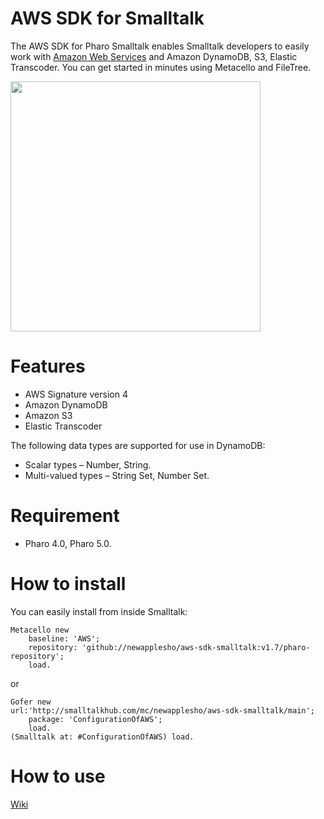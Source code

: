 AWS SDK for Smalltalk
=================

The AWS SDK for Pharo Smalltalk enables Smalltalk developers to easily work with [Amazon Web Services](http://aws.amazon.com/) and Amazon DynamoDB, S3, Elastic Transcoder. You can get started in minutes using Metacello and FileTree.

<img src="http://2.bp.blogspot.com/-3caM96eyEOM/VJ6S70lf-YI/AAAAAAAAARM/IvmnJdN0yp0/s1600/20141225howsmalltalkerworks.jpg" width="400"/>

# Features
* AWS Signature version 4
* Amazon DynamoDB
* Amazon S3
* Elastic Transcoder

The following data types are supported for use in DynamoDB:

* Scalar types – Number, String.
* Multi-valued types – String Set, Number Set.

# Requirement
  - Pharo 4.0, Pharo 5.0.

# How to install

You can easily install from inside Smalltalk:

```smalltalk
Metacello new
    baseline: 'AWS';
    repository: 'github://newapplesho/aws-sdk-smalltalk:v1.7/pharo-repository';
    load.
```

or 

```smalltalk
Gofer new
url:'http://smalltalkhub.com/mc/newapplesho/aws-sdk-smalltalk/main';
    package: 'ConfigurationOfAWS';
    load.
(Smalltalk at: #ConfigurationOfAWS) load.
```

# How to use
[Wiki](https://github.com/newapplesho/aws-sdk-smalltalk/wiki)
